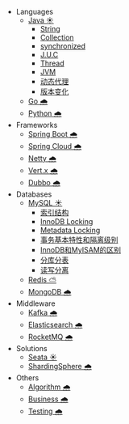 - Languages
    - [Java ☀️](docs/java.md)
        - [String](docs/java/string.md)
        - [Collection](docs/java/collection.md)
        - [synchronized](docs/java/synchronized.md)
        - [J.U.C](docs/java/concurrent.md)
        - [Thread](docs/java/thread.md)
        - [JVM](docs/java/jvm.md)
        - [动态代理](docs/java/proxy.md)
        - [版本变化](docs/java/version.md)
    - [Go 🌧️](docs/go.md)
    - [Python 🌧️](docs/python.md)
- Frameworks
    - [Spring Boot 🌧️](docs/springboot.md)
    - [Spring Cloud 🌧️](docs/springcloud.md)
    - [Netty 🌧️](docs/netty.md)
    - [Vert.x 🌧️](docs/vertx.md)
    - [Dubbo 🌧️](docs/dubbo.md)
- Databases
    - [MySQL ☀️](docs/mysql.md)
        - [索引结构](docs/mysql/index.md)
        - [InnoDB Locking](docs/mysql/innodblocking.md)
        - [Metadata Locking](docs/mysql/metadatalocking.md)
        - [事务基本特性和隔离级别](docs/mysql/transaction.md)
        - [InnoDB和MyISAM的区别](docs/mysql/myisam.md)
        - [分库分表](docs/mysql/sharding.md)
        - [读写分离](docs/mysql/readwritesplitting.md)
    - [Redis ⛅](docs/redis.md)
    - [MongoDB 🌧️](docs/mongodb.md)
- Middleware
    - [Kafka 🌧️](docs/kafka.md)
    - [Elasticsearch 🌧️](docs/elasticsearch.md)
    - [RocketMQ 🌧️](docs/rocketmq.md)
- Solutions
    - [Seata ☀️](docs/seata.md)
    - [ShardingSphere 🌧️](docs/shardingsphere.md)
- Others
    - [Algorithm 🌧️](docs/algorithm.md)
    - [Business 🌧️](docs/business.md)
    - [Testing 🌧️](docs/testing.md)
